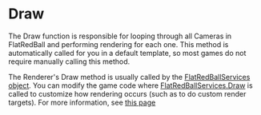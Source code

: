 # Draw

The Draw function is responsible for looping through all Cameras in FlatRedBall and performing rendering for each one. This method is automatically called for you in a default template, so most games do not require manually calling this method.&#x20;

The Renderer's Draw method is usually called by the [FlatRedBallServices object](../../../../documentation/api/flatredball/flatredballservices.md). You can modify the game code where [FlatRedBallServices.Draw](../../flatredballservices/draw.md) is called to customize how rendering occurs (such as to do custom render targets). For more information, see [this page](../../flatredballservices/draw.md)

